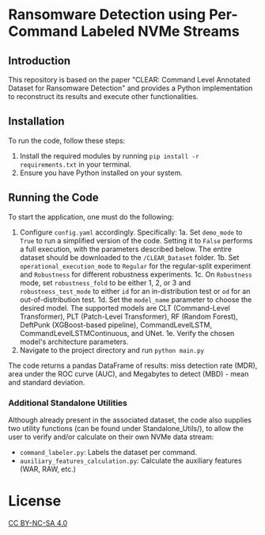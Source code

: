 # Ransomware Detection using Per-Command Labeled NVMe Streams

## Introduction

This repository is based on the paper "CLEAR: Command Level Annotated Dataset for Ransomware Detection" and provides a Python implementation to reconstruct its results and execute other functionalities.

## Installation

To run the code, follow these steps:

1. Install the required modules by running `pip install -r requirements.txt` in your terminal.
2. Ensure you have Python installed on your system.

## Running the Code

To start the application, one must do the following:
1. Configure `config.yaml` accordingly. Specifically:
1a. Set `demo_mode` to `True` to run a simplified version of the code. Setting it to `False` performs a full execution, with the parameters described below. The entire dataset should be downloaded to the `/CLEAR_Dataset` folder.
1b. Set `operational_execution_mode` to `Regular` for the regular-split experiment and `Robustness` for different robustness experiments.
1c. On `Robustness` mode, set `robustness_fold` to be either 1, 2, or 3 and `robustness_test_mode` to either `id` for an in-distribution test or `od` for an out-of-distribution test.
1d. Set the `model_name` parameter to choose the desired model. The supported models are CLT (Command-Level Transformer), PLT (Patch-Level Transformer), RF (Random Forest), DeftPunk (XGBoost-based pipeline), CommandLevelLSTM, CommandLevelLSTMContinuous, and UNet.
1e. Verify the chosen model's architecture parameters.
2. Navigate to the project directory and run `python main.py`

The code returns a pandas DataFrame of results: miss detection rate (MDR), area under the ROC curve (AUC), and Megabytes to detect (MBD) - mean and standard deviation.

### Additional Standalone Utilities
Although already present in the associated dataset, the code also supplies two utility functions (can be found under Standalone_Utils/), to allow the user to verify and/or calculate on their own NVMe data stream:
- `command_labeler.py`: Labels the dataset per command.
- `auxiliary_features_calculation.py`: Calculate the auxiliary features (WAR, RAW, etc.)

# License
[CC BY-NC-SA 4.0](https://creativecommons.org/licenses/by-nc-sa/4.0/)
